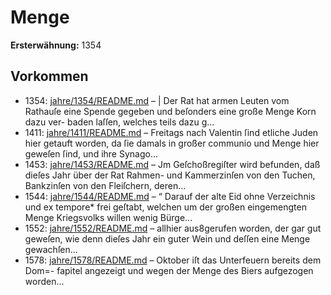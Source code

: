 # Menge

**Ersterwähnung:** 1354

## Vorkommen
- 1354: [jahre/1354/README.md](../jahre/1354/README.md) – | Der Rat hat armen Leuten vom Rathauſe eine Spende
gegeben und beſonders eine große Menge Korn dazu ver-
baden laſſen, welches teils dazu g...
- 1411: [jahre/1411/README.md](../jahre/1411/README.md) – Freitags nach Valentin ſind etliche Juden hier getauft
worden, da ſie damals in großer communio und Menge
hier geweſen ſind, und ihre Synago...
- 1453: [jahre/1453/README.md](../jahre/1453/README.md) – Jm Geſchoßregiſter wird befunden, daß dieſes Jahr
über der Rat Rahmen- und Kammerzinſen von den Tuchen,
Bankzinſen von den Fleiſchern, deren...
- 1544: [jahre/1544/README.md](../jahre/1544/README.md) – “ Darauf der alte Eid ohne Verzeichnis und ex
tempore* frei geſtabt, welchen um der großen eingemengten
Menge Kriegsvolks willen wenig Bürge...
- 1552: [jahre/1552/README.md](../jahre/1552/README.md) – allhier aus8gerufen worden, der gar gut geweſen,
wie denn dieſes Jahr ein guter Wein und deſſen eine
Menge gewachſen...
- 1578: [jahre/1578/README.md](../jahre/1578/README.md) – Oktober iſt das Unterfeuern bereits dem Dom=-
fapitel angezeigt und wegen der Menge des Biers aufgezogen
worden...
